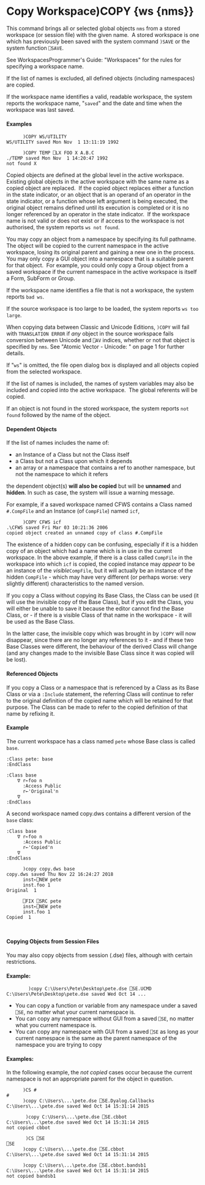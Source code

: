 




<h1 class="heading"><span class="name">Copy Workspace</span><span class="command">)COPY {ws {nms}}</span></h1>

This command brings all or selected global objects `nms` from a stored workspace (or session file) with the given name.  A stored workspace is one which has previously been saved with the system command `)SAVE` or the system function `⎕SAVE`.


See WorkspacesProgrammer's Guide: "Workspaces" for the rules for specifying a workspace name.


If the list of names is excluded, all defined objects (including namespaces) are copied.


If the workspace name identifies a valid, readable workspace, the system reports the workspace name, "`saved`" and the date and time when the workspace was last saved.


#### Examples
```apl
      )COPY WS/UTILITY
WS/UTILITY saved Mon Nov  1 13:11:19 1992
 
      )COPY TEMP ⎕LX FOO X A.B.C
./TEMP saved Mon Nov  1 14:20:47 1992
not found X
```


Copied objects are defined at the global level in the active workspace.  Existing global objects in the active workspace with the same name as a copied object are replaced.  If the copied object replaces either a function in the state indicator, or an object that is an operand of an operator in the state indicator, or a function whose left argument is being executed, the original object remains defined until its execution is completed or it is no longer referenced by an operator in the state indicator.  If the workspace name is not valid or does not exist or if access to the workspace is not authorised, the system reports `ws not found`.


You may copy an object from a namespace by specifying its full pathname.  The object will be copied to the current namespace in the active workspace, losing its original parent and gaining a new one in the process.  You may only copy a GUI object into a namespace that is a suitable parent for that object.  For example, you could only copy a Group object from a saved workspace if the current namespace in the active workspace is itself a Form, SubForm or Group.


If the workspace name identifies a file that is not a workspace, the system reports `bad ws`.


If the source workspace is too large to be loaded, the system reports `ws too large`.


When copying data between Classic and Unicode Editions, `)COPY` will fail with `TRANSLATION ERROR` if *any* object in the source workspace fails conversion between Unicode and `⎕AV` indices, whether or not that object is specified by `nms`. See "Atomic Vector - Unicode: " on page 1 for further details.


If "`ws`" is omitted, the file open dialog box is displayed and all objects copied from the selected workspace.


If the list of names is included, the names of system variables may also be included and copied into the active workspace.  The global referents will be copied.


If an object is not found in the stored workspace, the system reports `not found` followed by the name of the object.

#### Dependent Objects


If the list of names includes the name of:

- an Instance of a Class but not the Class itself
- a Class but not a Class upon which it depends
- an array or a namespace that contains a ref to another namespace, but not the namespace to which it refers

the dependent object(s) **will also be copied** but will be **unnamed** and **hidden**. In such as case, the system will issue a warning message.


For example, if a saved workspace named CFWS contains a Class named `#.CompFile` and an Instance (of `CompFile`) named `icf`,
```apl
      )COPY CFWS icf
.\CFWS saved Fri Mar 03 10:21:36 2006
copied object created an unnamed copy of class #.CompFile
```


The existence of a hidden copy can be confusing, especially if it is a hidden copy of an object which had a name which is in use in the current workspace. In the above example, if there is a class called `CompFile` in the workspace into which `icf` is copied, the copied instance may *appear* to be an instance of the *visible*`CompFile`, but it will actually be an instance of the hidden `CompFile` - which may have very different (or perhaps worse: very slightly different) characteristics to the named version.


If you copy a Class without copying its Base Class, the Class can be used (it will use the invisible copy of the Base Class), but if you edit the Class, you will either be unable to save it because the editor cannot find the Base Class, or - if there is a visible Class of that name in the workspace - it will be used as the Base Class.


In the latter case, the invisible copy which was brought in by `)COPY` will now disappear, since there are no longer any references to it - and if these two Base Classes were different, the behaviour of the derived Class will change (and any changes made to the invisible Base Class since it was copied will be lost).

#### Referenced Objects


If you copy a Class or a namespace that is referenced by a Class as its Base Class or via a `:Include` statement, the referring Class will continue to refer to the original definition of the copied name which will be retained for that purpose. The Class can be made to refer to the copied definition of that name by refixing it.

#### Example


The current workspace has a class named `pete` whose Base class is called `base`.
```apl
:Class pete: base
:EndClass

:Class base
    ∇ r←foo n
      :Access Public
      r←'Original'n
    ∇
:EndClass

```


A second workspace named copy.dws contains a different version of the `base` class:
```apl
:Class base
    ∇ r←foo n
      :Access Public
      r←'Copied'n
    ∇
:EndClass

      )copy copy.dws base
copy.dws saved Thu Nov 22 16:24:27 2018
      inst←⎕NEW pete
      inst.foo 1
Original  1

      ⎕FIX ⎕SRC pete
      inst←⎕NEW pete
      inst.foo 1
Copied  1
    


```

#### Copying Objects from Session Files


You may also copy objects from session (.dse) files, although with certain restrictions.

#### Example:
```apl
        )copy C:\Users\Pete\Desktop\pete.dse ⎕SE.UCMD
C:\Users\Pete\Desktop\pete.dse saved Wed Oct 14 ...

```

- You can copy a function or variable from any namespace under a saved `⎕SE`, no matter what your current namespace is.
- You can copy any namespace without GUI from a saved `⎕SE`, no matter what you current namespace is.
- You can copy any namespace with GUI from a saved `⎕SE` as long as your current namespace is the same as the parent namespace of the namespace you are trying to copy
#### Examples:


In the following example, the *not copied* cases occur because the current namespace is not an appropriate parent for the object in question.
```apl
      )CS #
#
      )copy C:\Users\...\pete.dse ⎕SE.Dyalog.Callbacks
C:\Users\...\pete.dse saved Wed Oct 14 15:31:14 2015

```
```apl
       )copy C:\Users\...\pete.dse ⎕SE.cbbot
C:\Users\...\pete.dse saved Wed Oct 14 15:31:14 2015
not copied cbbot

```
```apl
       )CS ⎕SE
⎕SE
      )copy C:\Users\...\pete.dse ⎕SE.cbbot
C:\Users\...\pete.dse saved Wed Oct 14 15:31:14 2015
      
      )copy C:\Users\...\pete.dse ⎕SE.cbbot.bandsb1
C:\Users\...\pete.dse saved Wed Oct 14 15:31:14 2015
not copied bandsb1

```


